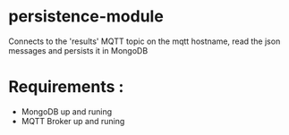# persistence-module
Connects to the 'results' MQTT topic on the mqtt hostname, read the json messages and persists it in MongoDB

# Requirements :
- MongoDB up and runing
- MQTT Broker up and runing